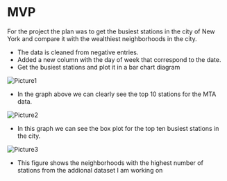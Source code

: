 #                                                 MVP

For the project the plan was to get the busiest stations in the city of New York and compare it 
with the wealthiest neighborhoods in the city.
- The data is cleaned from negative entries.
- Added a new column with the day of week that correspond to the date.
- Get the busiest stations and plot it in a bar chart diagram

![Picture1](https://user-images.githubusercontent.com/90554959/136674522-4ebf0450-4e71-4043-8db7-ae4c755db682.png)

- In the graph above we can clearly see the top 10 stations for the MTA data. 
 
![Picture2](https://user-images.githubusercontent.com/90554959/136674536-90503450-fb38-4e35-bde2-c1b695ba8572.png)


- In this graph we can see the box plot for the top ten busiest stations in the city.

![Picture3](https://user-images.githubusercontent.com/90554959/136674539-04b75856-2584-4733-8981-4c7ae3a96801.png)

- This figure shows the neighborhoods with the highest number of stations from the addional 
dataset I am working on


```python

```
